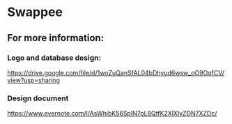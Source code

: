 # Swappee
## For more information: 
### Logo and database design:
https://drive.google.com/file/d/1woZuQanSfAL04bDhyud6wsw_oO9OqfCV/view?usp=sharing
### Design document
https://www.evernote.com/l/AsWhibK56SpIN7pL8QtfK2XlXIyZDN7XZDc/
